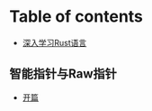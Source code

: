 # Table of contents

* [深入学习Rust语言](README.md)

## 智能指针与Raw指针 <a id="pointers"></a>

* [开篇](pointers/kai-pian.md)

